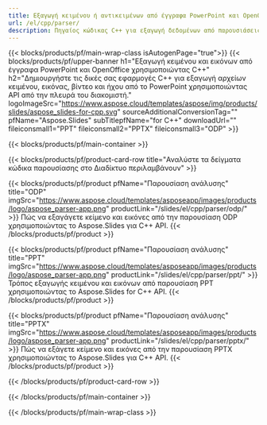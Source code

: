 ```yaml
---
title: Εξαγωγή κειμένου ή αντικειμένων από έγγραφα PowerPoint και OpenOffice χρησιμοποιώντας C++
url: /el/cpp/parser/
description: Πηγαίος κώδικας C++ για εξαγωγή δεδομένων από παρουσιάσεις PowerPoint και OpenOffice.
---
```


{{< blocks/products/pf/main-wrap-class isAutogenPage="true">}}
{{< blocks/products/pf/upper-banner h1="Εξαγωγή κειμένου και εικόνων από έγγραφα PowerPoint και OpenOffice χρησιμοποιώντας C++" h2="Δημιουργήστε τις δικές σας εφαρμογές C++ για εξαγωγή αρχείων κειμένου, εικόνας, βίντεο και ήχου από το PowerPoint χρησιμοποιώντας API από την πλευρά του διακομιστή." logoImageSrc="https://www.aspose.cloud/templates/aspose/img/products/slides/aspose_slides-for-cpp.svg" sourceAdditionalConversionTag="" pfName="Aspose.Slides" subTitlepfName="for C++" downloadUrl="" fileiconsmall1="PPT" fileiconsmall2="PPTX" fileiconsmall3="ODP" >}}

{{< blocks/products/pf/main-container >}}

{{< blocks/products/pf/product-card-row title="Αναλύστε τα δείγματα κώδικα παρουσίασης στο Διαδίκτυο περιλαμβάνουν" >}}

{{< blocks/products/pf/product pfName="Παρουσίαση ανάλυσης" title="ODP" imgSrc="https://www.aspose.cloud/templates/asposeapp/images/products/logo/aspose_parser-app.png" productLink="/slides/el/cpp/parser/odp/" >}}
Πώς να εξαγάγετε κείμενο και εικόνες από την παρουσίαση ODP χρησιμοποιώντας το Aspose.Slides για C++ API.
{{< /blocks/products/pf/product >}}

{{< blocks/products/pf/product pfName="Παρουσίαση ανάλυσης" title="PPT" imgSrc="https://www.aspose.cloud/templates/asposeapp/images/products/logo/aspose_parser-app.png" productLink="/slides/el/cpp/parser/ppt/" >}}
Τρόπος εξαγωγής κειμένου και εικόνων από παρουσίαση PPT χρησιμοποιώντας το Aspose.Slides for C++ API.
{{< /blocks/products/pf/product >}}

{{< blocks/products/pf/product pfName="Παρουσίαση ανάλυσης" title="PPTX" imgSrc="https://www.aspose.cloud/templates/asposeapp/images/products/logo/aspose_parser-app.png" productLink="/slides/el/cpp/parser/pptx/" >}}
Πώς να εξάγετε κείμενο και εικόνες από την παρουσίαση PPTX χρησιμοποιώντας το Aspose.Slides για C++ API.
{{< /blocks/products/pf/product >}}



{{< /blocks/products/pf/product-card-row >}}

{{< /blocks/products/pf/main-container >}}
    
{{< /blocks/products/pf/main-wrap-class >}}